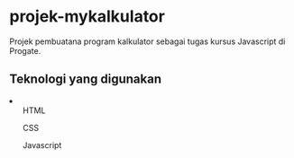 # projek-mykalkulator
Projek pembuatana program kalkulator sebagai tugas kursus Javascript di Progate.

<h2>Teknologi yang digunakan</h2>
<li>
  <ul> HTML </ul>
  <ul> CSS </ul>
  <ul> Javascript </ul>
</li>
